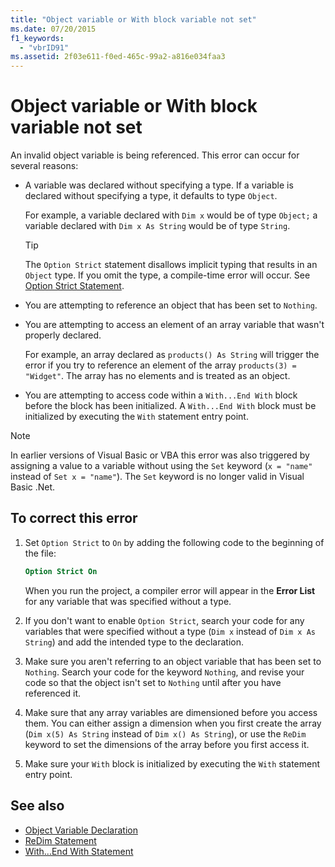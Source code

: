 ```yaml
---
title: "Object variable or With block variable not set"
ms.date: 07/20/2015
f1_keywords:
  - "vbrID91"
ms.assetid: 2f03e611-f0ed-465c-99a2-a816e034faa3
---
```

# Object variable or With block variable not set
An invalid object variable is being referenced.   This error can occur for several reasons:

- A variable was declared without specifying a type. If a variable is declared without specifying a type, it defaults to type `Object`.

    For example, a variable declared with `Dim x` would be of type `Object;` a variable declared with `Dim x As String` would be of type `String`.

    > [!TIP]
    >  The `Option Strict` statement disallows implicit typing that results in an `Object` type. If you omit the type, a compile-time error will occur. See [Option Strict Statement](../../../visual-basic/language-reference/statements/option-strict-statement.md).

- You are attempting to reference an object that has been set to `Nothing`.

- You are attempting to access an element of an array variable that wasn't properly declared.

    For example, an array declared as `products() As String` will trigger the error if you try to reference an element of the array `products(3) = "Widget"`. The array has no elements and is treated as an object.

- You are attempting to access code within a `With...End With` block before the block has been initialized.   A `With...End With` block must be initialized by executing the `With` statement entry point.

> [!NOTE]
> In earlier versions of Visual Basic or VBA this error was also triggered by assigning a value to a variable without using the `Set` keyword (`x = "name"` instead of `Set x = "name"`). The `Set` keyword is no longer valid in Visual Basic .Net.

## To correct this error

1. Set `Option Strict` to `On` by adding the following code to the beginning of the file:

    ```vb
    Option Strict On
    ```

    When you run the project, a compiler error will appear in the **Error List** for any variable that was specified without a type.

2. If you don't want to enable `Option Strict`, search your code for any variables that were specified without a type (`Dim x` instead of `Dim x As String`) and add the intended type to the declaration.

3. Make sure you aren't referring to  an object variable that has been set to `Nothing`.  Search your code for the keyword `Nothing`, and revise your code so that the object isn't set to `Nothing` until after you have referenced it.

4. Make sure that any array  variables are dimensioned before you access them. You can either assign a dimension when you first create the array (`Dim x(5) As String` instead of `Dim x() As String`), or use the `ReDim` keyword to set the dimensions of the array before you first access it.

5. Make sure your `With` block is initialized by executing the `With` statement entry point.

## See also

- [Object Variable Declaration](../../../visual-basic/programming-guide/language-features/variables/object-variable-declaration.md)
- [ReDim Statement](../../../visual-basic/language-reference/statements/redim-statement.md)
- [With...End With Statement](../../../visual-basic/language-reference/statements/with-end-with-statement.md)
